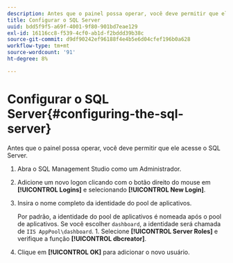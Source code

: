 ```yaml
---
description: Antes que o painel possa operar, você deve permitir que ele acesse o SQL Server.
title: Configurar o SQL Server
uuid: bdd5f9f5-a69f-4001-9f80-901bd7eae129
exl-id: 16116cc8-f539-4cf0-ab1d-f2bddd39b38c
source-git-commit: d9df90242ef96188f4e4b5e6d04cfef196b0a628
workflow-type: tm+mt
source-wordcount: '91'
ht-degree: 8%

---
```


# Configurar o SQL Server{#configuring-the-sql-server}

Antes que o painel possa operar, você deve permitir que ele acesse o SQL Server.

1. Abra o SQL Management Studio como um Administrador.
1. Adicione um novo logon clicando com o botão direito do mouse em **[!UICONTROL Logins]** e selecionando **[!UICONTROL New Login]**.
1. Insira o nome completo da identidade do pool de aplicativos.

   Por padrão, a identidade do pool de aplicativos é nomeada após o pool de aplicativos. Se você escolher `dashboard`, a identidade será chamada de `IIS AppPool\dashboard`. 1. Selecione **[!UICONTROL Server Roles]** e verifique a função **[!UICONTROL dbcreator]**.
1. Clique em **[!UICONTROL OK]** para adicionar o novo usuário.
